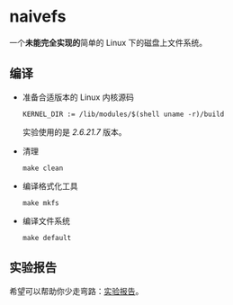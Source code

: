 # naivefs

一个**未能完全实现的**简单的 Linux 下的磁盘上文件系统。

## 编译

- 准备合适版本的 Linux 内核源码

  ```shell
  KERNEL_DIR := /lib/modules/$(shell uname -r)/build
  ```

  实验使用的是 *2.6.21.7* 版本。

- 清理

  ```shell
  make clean
  ```

- 编译格式化工具

  ```shell
  make mkfs
  ```

- 编译文件系统

  ```shell
  make default
  ```

## 实验报告

希望可以帮助你少走弯路：[实验报告](./report.pdf)。

